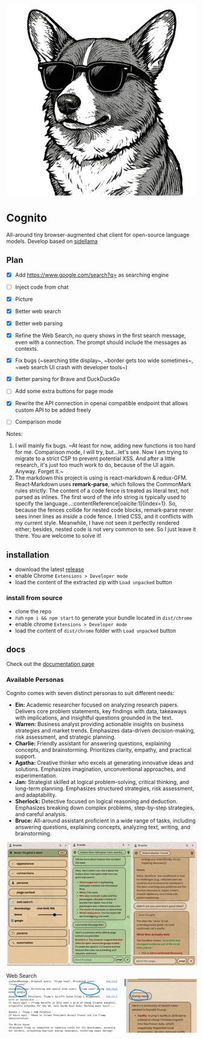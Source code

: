![](/public/images/ein.png)

# Cognito

All-around tiny browser-augmented chat client for open-source language models. Develop based on [sidellama](https://github.com/gyopak/sidellama)

## Plan

- [X] Add https://www.google.com/search?q= as searching engine
- [ ] Inject code from chat <br>
- [X] Picture
- [X] Better web search
- [X] Better web parsing
- [X] Refine the Web Search, no query shows in the first search message, even with a connection. The prompt should include the messages as contexts.
- [X] Fix bugs (~searching title display~, ~border gets too wide sometimes~, ~web search UI crash with developer tools~)
- [X] Better parsing for Brave and DuckDuckGo
- [ ] Add some extra buttons for page mode
- [X] Rewrite the API connection in openai compatible endpoint that allows custom API to be added freely
- [ ] Comparison mode


Notes: 
1. I will mainly fix bugs. ~At least for now, adding new functions is too hard for me. Comparison mode, I will try, but...let's see. Now I am trying to migrate to a strict CSP to prevent potential XSS. And after a little research, it's just too much work to do, because of the UI again. Anyway. Forget it.~
2. The markdown this project is using is react-markdown & redux-GFM. React‑Markdown uses **remark‑parse**, which follows the CommonMark rules strictly: The content of a code fence is treated as literal text, not parsed as inlines.  The first word of the info string is typically used to specify the language…:contentReference[oaicite:1]{index=1}. So, because the fences collide for nested code blocks, remark‑parse never sees inner lines as *inside* a code fence. I tried CSS, and it conflicts with my current style. Meanwhile, I have not seen it perfectly rendered either; besides, nested code is not very common to see. So I just leave it there. You are welcome to solve it!


## installation

- download the latest [release](https://github.com/3-ark/Cognito/releases)
- enable Chrome `Extensions > Developer mode`
- load the content of the extracted zip with `Load unpacked` button

### install from source

- clone the repo
- run `npm i && npm start` to generate your bundle located in `dist/chrome`
- enable chrome `Extensions > Developer mode`
- load the content of `dist/chrome` folder with `Load unpacked` button

## docs

Check out the [documentation page](/DOCS.md)

### Available Personas

Cognito comes with seven distinct personas to suit different needs:

*   **Ein:** Academic researcher focused on analyzing research papers. Delivers core problem statements, key findings with data, takeaways with implications, and insightful questions grounded in the text.
*   **Warren:** Business analyst providing actionable insights on business strategies and market trends. Emphasizes data-driven decision-making, risk assessment, and strategic planning.
*   **Charlie:** Friendly assistant for answering questions, explaining concepts, and brainstorming. Prioritizes clarity, empathy, and practical support.
*   **Agatha:** Creative thinker who excels at generating innovative ideas and solutions. Emphasizes imagination, unconventional approaches, and experimentation.
*   **Jan:** Strategist skilled at logical problem-solving, critical thinking, and long-term planning. Emphasizes structured strategies, risk assessment, and adaptability.
*   **Sherlock:** Detective focused on logical reasoning and deduction. Emphasizes breaking down complex problems, step-by-step strategies, and careful analysis.
*   **Bruce:** All-around assistant proficient in a wide range of tasks, including answering questions, explaining concepts, analyzing text, writing, and brainstorming.

![](/docs/Cognito_app.png)

Web Search
![alt text](/docs/googleparsing.png)
